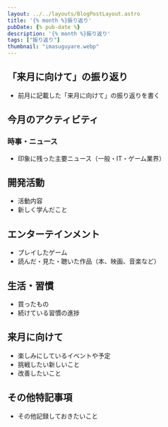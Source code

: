 ```yaml
---
layout: ../../layouts/BlogPostLayout.astro
title: '{% month %}振り返り'
pubDate: {% pub-date %}
description: '{% month %}振り返り'
tags: ["振り返り"]
thumbnail: "imasuguyare.webp"
---
```


## 「来月に向けて」の振り返り

- 前月に記載した「来月に向けて」の振り返りを書く

## 今月のアクティビティ

### 時事・ニュース

- 印象に残った主要ニュース（一般・IT・ゲーム業界）

## 開発活動

- 活動内容
- 新しく学んだこと

## エンターテインメント

- プレイしたゲーム
- 読んだ・見た・聴いた作品（本、映画、音楽など）

## 生活・習慣

- 買ったもの
- 続けている習慣の進捗

## 来月に向けて

- 楽しみにしているイベントや予定
- 挑戦したい新しいこと
- 改善したいこと

## その他特記事項

- その他記録しておきたいこと
